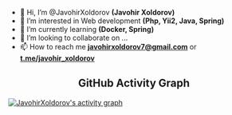 - 👋 Hi, I’m @JavohirXoldorov **(Javohir Xoldorov)**
- 👀 I’m interested in Web development **(Php, Yii2, Java, Spring)**
- 🌱 I’m currently learning **(Docker, Spring)**
- 💞️ I’m looking to collaborate on ...
- 📫 How to reach me **javohirxoldorov7@gmail.com** or **[t.me/javohir_xoldorov](https://t.me/javohir_xoldorov)**



<h2 align="center">GitHub Activity Graph</h2>
<!-- https://github.com/JavohirXoldorov/github-readme-activity-graph -->
<a href="https://github.com/JavohirXoldorov/JavohirXoldorov"><img alt="JavohirXoldorov's activity graph" src="https://activity-graph.herokuapp.com/graph?username=JavohirXoldorov&bg_color=0e2239&color=58a6ff&line=114a88&point=58a6ff&hide_border=true" /></a>

